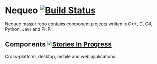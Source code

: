 # Nequeo [![Build Status](https://travis-ci.org/drazenzadravec/nequeo.svg?branch=master)](https://travis-ci.org/drazenzadravec/nequeo)
 
Nequeo master repo contains component projects wriiten in C++, C, C#, Python, Java and PHP.

## Components [![Stories in Progress](https://badge.waffle.io/drazenzadravec/nequeo.png?label=inprogress&title=Waffle)](http://waffle.io/drazenzadravec/nequeo)

Cross-platform, desktop, mobile and web applications.
